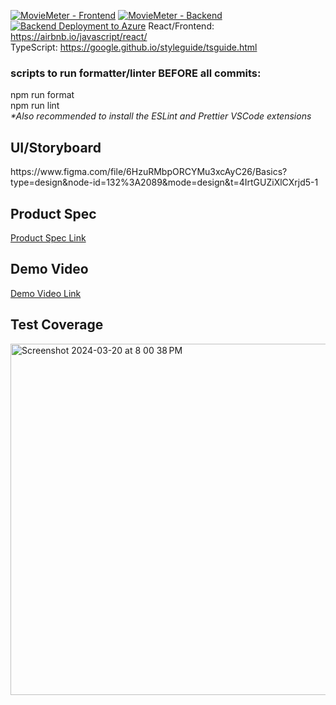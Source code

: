 [![MovieMeter - Frontend](https://github.com/HoldenEv/MovieMetr/actions/workflows/node.js.frontend.yml/badge.svg?branch=main)](https://github.com/HoldenEv/MovieMetr/actions/workflows/node.js.frontend.yml)
[![MovieMeter - Backend](https://github.com/HoldenEv/MovieMetr/actions/workflows/node.js.backend.yml/badge.svg)](https://github.com/HoldenEv/MovieMetr/actions/workflows/node.js.backend.yml)
[![Backend Deployment to Azure](https://github.com/HoldenEv/MovieMetr/actions/workflows/backendCD.yml/badge.svg)](https://github.com/HoldenEv/MovieMetr/actions/workflows/backendCD.yml)
  React/Frontend: https://airbnb.io/javascript/react/ <br>
  TypeScript: https://google.github.io/styleguide/tsguide.html <br>
  <h3>scripts to run formatter/linter BEFORE all commits:</h3>
  npm run format <br>
  npm run lint <br>
  <i>*Also recommended to install the ESLint and Prettier VSCode extensions</i>

<h2>UI/Storyboard</h2>
https://www.figma.com/file/6HzuRMbpORCYMu3xcAyC26/Basics?type=design&node-id=132%3A2089&mode=design&t=4IrtGUZiXlCXrjd5-1

<h2>Product Spec</h2>

[Product Spec Link](https://docs.google.com/document/d/1GiZTrYeK-81qYEm9ERptx7ncoDHLdscM4p95Bmn0Tn8/edit?usp=sharing)  

<h2>Demo Video</h2>

[Demo Video Link](https://drive.google.com/file/d/1w8ixqDiPolhIjdwJ_SZ1-1zmniDGvoAK/view?usp=drive_link)  

<h2>Test Coverage</h2>
<img width="562" alt="Screenshot 2024-03-20 at 8 00 38 PM" src="https://github.com/HoldenEv/MovieMetr/assets/93685782/44d8775c-094c-44fd-8340-cae5bd2b1682">
